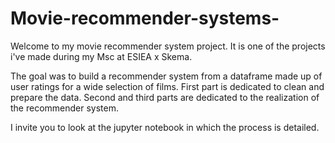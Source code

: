 # Movie-recommender-systems-

Welcome to my movie recommender system project. It is one of the projects i've made during my Msc at ESIEA x Skema. 

The goal was to build a recommender system from a dataframe made up of user ratings for a wide selection of films.
First part is dedicated to clean and prepare the data. Second and third parts are dedicated to the realization of the recommender system. 

I invite you to look at the jupyter notebook in which the process is detailed. 
